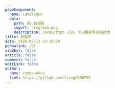 ```yaml
---
pageComponent:
  name: Catalogue
  data:
    path: 05.数据库
    imgUrl: /img/web.png
    description: JavaScript、ES6、Vue框架等前端技术
title: 数据库
date: 2025-02-13 23:10:50
permalink: /05
sidebar: false
article: false
comment: false
editLink: false
author:
  name: songkuakua
  link: https://github.com/liang9886703
---
```

